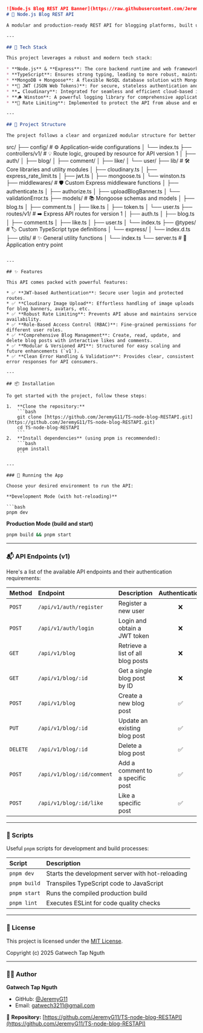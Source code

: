  
```markdown
![Node.js Blog REST API Banner](https://raw.githubusercontent.com/JeremyG11/gatwech-nguth-assets/main/blog-api-banner.png)
# 📝 Node.js Blog REST API

A modular and production-ready REST API for blogging platforms, built using **Node.js**, **TypeScript**, **Express**, and **MongoDB**. This backend empowers users with features like registration, secure login, blog post creation, commenting, liking, and more – all secured with JWT authentication and featuring cloud image support via Cloudinary.

---

## 🚀 Tech Stack

This project leverages a robust and modern tech stack:

* **Node.js** & **Express**: The core backend runtime and web framework for efficient routing and API development.
* **TypeScript**: Ensures strong typing, leading to more robust, maintainable, and scalable code.
* **MongoDB + Mongoose**: A flexible NoSQL database solution with Mongoose for elegant ODM (Object Data Modeling).
* **🔑 JWT (JSON Web Tokens)**: For secure, stateless authentication and authorization.
* **☁️ Cloudinary**: Integrated for seamless and efficient cloud-based image uploads and management.
* **🪵 Winston**: A powerful logging library for comprehensive application monitoring and debugging.
* **🚦 Rate Limiting**: Implemented to protect the API from abuse and ensure stability.

---

## 📁 Project Structure

The project follows a clear and organized modular structure for better maintainability and scalability:

```

src/
├── config/           \# ⚙️ Application-wide configurations
│ └── index.ts
├── controllers/v1/   \# 💡 Route logic, grouped by resource for API version 1
│ ├── auth/
│ ├── blog/
│ ├── comment/
│ ├── like/
│ └── user/
├── lib/              \# 🛠️ Core libraries and utility modules
│ ├── cloudinary.ts
│ ├── express\_rate\_limit.ts
│ ├── jwt.ts
│ ├── mongoose.ts
│ └── winston.ts
├── middlewares/      \# 🛡️ Custom Express middleware functions
│ ├── authenticate.ts
│ ├── authorize.ts
│ ├── uploadBlogBanner.ts
│ └── validationError.ts
├── models/           \# 📚 Mongoose schemas and models
│ ├── blog.ts
│ ├── comment.ts
│ ├── like.ts
│ ├── token.ts
│ └── user.ts
├── routes/v1/        \# ➡️ Express API routes for version 1
│ ├── auth.ts
│ ├── blog.ts
│ ├── comment.ts
│ ├── like.ts
│ ├── user.ts
│ └── index.ts
├── @types/           \# 🏷️ Custom TypeScript type definitions
│ └── express/
│ └── index.d.ts
├── utils/            \# ✨ General utility functions
│ └── index.ts
└── server.ts         \# 🚀 Application entry point

````

---

## ✨ Features

This API comes packed with powerful features:

* ✅ **JWT-based Authentication**: Secure user login and protected routes.
* ✅ **Cloudinary Image Upload**: Effortless handling of image uploads for blog banners, avatars, etc.
* ✅ **Robust Rate Limiting**: Prevents API abuse and maintains service availability.
* ✅ **Role-Based Access Control (RBAC)**: Fine-grained permissions for different user roles.
* ✅ **Comprehensive Blog Management**: Create, read, update, and delete blog posts with interactive likes and comments.
* ✅ **Modular & Versioned API**: Structured for easy scaling and future enhancements (`v1`).
* ✅ **Clean Error Handling & Validation**: Provides clear, consistent error responses for API consumers.

---

## 📦 Installation

To get started with the project, follow these steps:

1.  **Clone the repository:**
    ```bash
    git clone [https://github.com/JeremyG11/TS-node-blog-RESTAPI.git](https://github.com/JeremyG11/TS-node-blog-RESTAPI.git)
    cd TS-node-blog-RESTAPI
    ```
2.  **Install dependencies** (using pnpm is recommended):
    ```bash
    pnpm install
    ```

---

### 🧪 Running the App

Choose your desired environment to run the API:

**Development Mode (with hot-reloading)**

```bash
pnpm dev
````

**Production Mode (build and start)**

```bash
pnpm build && pnpm start
```

-----

### 📬 API Endpoints (v1)

Here's a list of the available API endpoints and their authentication requirements:

| Method | Endpoint                     | Description                    | Authentication |
| :----- | :--------------------------- | :----------------------------- | :-------------: |
| `POST` | `/api/v1/auth/register`      | Register a new user            |       ❌       |
| `POST` | `/api/v1/auth/login`         | Login and obtain a JWT token   |       ❌       |
| `GET`  | `/api/v1/blog`               | Retrieve a list of all blog posts |       ❌       |
| `GET`  | `/api/v1/blog/:id`           | Get a single blog post by ID   |       ❌       |
| `POST` | `/api/v1/blog`               | Create a new blog post         |       ✅       |
| `PUT`  | `/api/v1/blog/:id`           | Update an existing blog post   |       ✅       |
| `DELETE`| `/api/v1/blog/:id`           | Delete a blog post             |       ✅       |
| `POST` | `/api/v1/blog/:id/comment`   | Add a comment to a specific post |       ✅       |
| `POST` | `/api/v1/blog/:id/like`      | Like a specific post           |       ✅       |

-----

### 🧰 Scripts

Useful `pnpm` scripts for development and build processes:

| Script     | Description                                |
| :--------- | :----------------------------------------- |
| `pnpm dev`   | Starts the development server with hot-reloading |
| `pnpm build` | Transpiles TypeScript code to JavaScript   |
| `pnpm start` | Runs the compiled production build         |
| `pnpm lint`  | Executes ESLint for code quality checks    |

-----

### 🪪 License

This project is licensed under the [MIT License](https://opensource.org/licenses/MIT).

Copyright (c) 2025 Gatwech Tap Nguth

-----

### 👨‍💻 Author

**Gatwech Tap Nguth**

  * GitHub: [@JeremyG11](https://www.google.com/search?q=https://github.com/JeremyG11)
  * Email: [gatwech3211@gmail.com](mailto:gatwech3211@gmail.com)

🔗 **Repository:** [https://github.com/JeremyG11/TS-node-blog-RESTAPI](https://github.com/JeremyG11/TS-node-blog-RESTAPI)

```
```